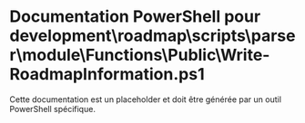 # Documentation PowerShell pour development\roadmap\scripts\parser\module\Functions\Public\Write-RoadmapInformation.ps1

Cette documentation est un placeholder et doit être générée par un outil PowerShell spécifique.
